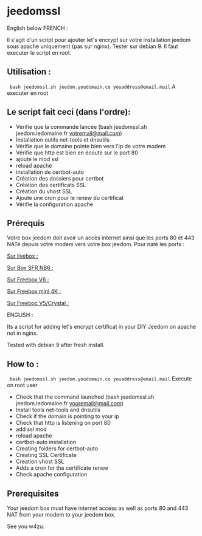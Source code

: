 # jeedomssl
English below
FRENCH : 

Il s'agit d'un script pour ajouter let's encrypt sur votre installation jeedom sous apache uniquement (pas sur nginx).
Tester sur debian 9.
Il faut executer le script en root.

## Utilisation  : 
``` bash jeedomssl.sh jeedom.youdomain.co youaddress@email.mail```
A executer en root 

## Le script fait ceci (dans l'ordre): 
* Vérifie que la commande lancée (bash jeedomssl.sh jeedom.ledomaine.fr  votremail@mail.com)
* Installation outils net-tools et dnsutils
* Vérifie que le domaine pointe bien vers l'ip de votre modem
* Vérifie que http est bien en écoute sur le port 80
* ajoute le mod ssl
* reload apache
* installation de certbot-auto
* Création des dossiers pour certbot
* Création des certificats SSL
* Création du vhost SSL
* Ajoute une cron pour le renew du certificat
* Vérifie la configuration apache

## Prérequis 
Votre box jeedom doit avoir un accès internet ainsi que les ports 80 et 443 NATé depuis votre modem vers votre box jeedom.
Pour naté les ports : 

[Sur livebox :](https://assistance.orange.fr/livebox-modem/toutes-les-livebox-et-modems/installer-et-utiliser/piloter-et-parametrer-votre-materiel/le-parametrage-avance-reseau-nat-pat-ip/configurer-des-regles-nat-pat/livebox-2-configurer-les-regles-nat-pour-l-utilisation-d-un-jeu-ou-d-une-application-serveur_18998-19118)

[Sur Box SFR NB6 :](https://assistance.sfr.fr/internet-et-box/box-nb6/heberger-site-box.html)

[Sur Freebox V6 :](https://www.cartelectronic.fr/blog/?p=2167)

[Sur Freebox mini 4K :](http://supertos.free.fr/supertos.php?page=1688)

[Sur Freeboc V5/Crystal :](http://supertos.free.fr/supertos.php?page=1686)



ENGLISH  : 

Its a script for adding let's encrypt certificat in your DIY Jeedom on apache not in nginx.

Tested with debian 9 after fresh install.


## How to : 
``` bash jeedomssl.sh jeedom.youdomain.co youaddress@email.mail```
Execute on root user

* Check that the command launched (bash jeedomssl.sh jeedom.ledomaine.fr youremail@mail.com)
* Install tools net-tools and dnsutils
* Check if the domain is pointing to your ip 
* Check that http is listening on port 80
* add ssl mod
* reload apache
* certbot-auto installation
* Creating folders for certbot-auto
* Creating SSL Certificate
* Creation vhost SSL
* Adds a cron for the certificate renew
* Check apache configuration

## Prerequisites
Your jeedom box must have internet access as well as ports 80 and 443 NAT from your modem to your jeedom box. 

See you
w4zu.
